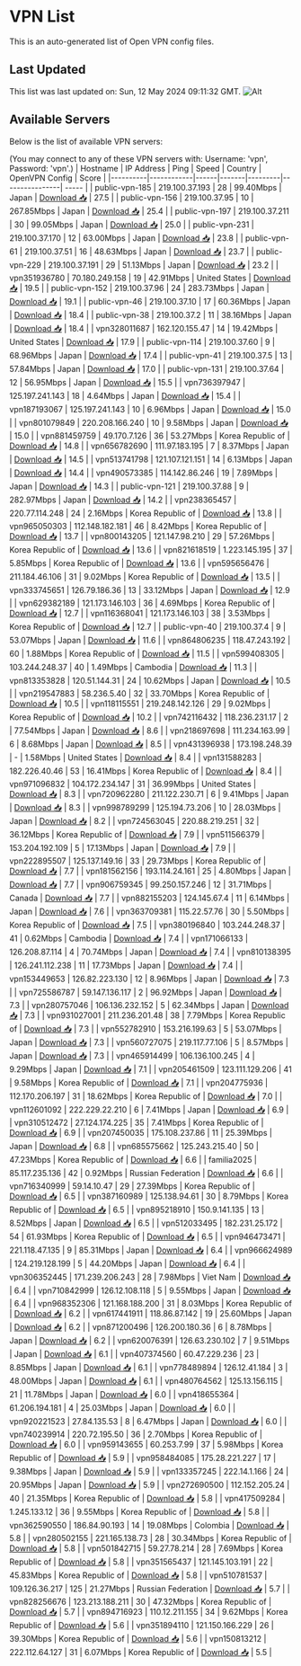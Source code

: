 # VPN List

This is an auto-generated list of Open VPN config files.

## Last Updated

This list was last updated on: Sun, 12 May 2024 09:11:32 GMT.
![Alt](https://repobeats.axiom.co/api/embed/186b98318ef1479477931607c1ad7d823f12451f.svg "Repobeats analytics image")

## Available Servers

Below is the list of available VPN servers:

(You may connect to any of these VPN servers with: Username: 'vpn', Password: 'vpn'.)
| Hostname | IP Address | Ping | Speed | Country | OpenVPN Config | Score |
|----------|------------|------|-------|---------|----------------| ----- |
| public-vpn-185 | 219.100.37.193 | 28 | 99.40Mbps | Japan | [Download 📥](./configs/server_0_JP.ovpn) | 27.5 |
| public-vpn-156 | 219.100.37.95 | 10 | 267.85Mbps | Japan | [Download 📥](./configs/server_1_JP.ovpn) | 25.4 |
| public-vpn-197 | 219.100.37.211 | 30 | 99.05Mbps | Japan | [Download 📥](./configs/server_2_JP.ovpn) | 25.0 |
| public-vpn-231 | 219.100.37.170 | 12 | 63.00Mbps | Japan | [Download 📥](./configs/server_3_JP.ovpn) | 23.8 |
| public-vpn-61 | 219.100.37.51 | 16 | 48.63Mbps | Japan | [Download 📥](./configs/server_4_JP.ovpn) | 23.7 |
| public-vpn-229 | 219.100.37.191 | 29 | 51.13Mbps | Japan | [Download 📥](./configs/server_5_JP.ovpn) | 23.2 |
| vpn351936780 | 70.180.249.158 | 19 | 42.91Mbps | United States | [Download 📥](./configs/server_6_US.ovpn) | 19.5 |
| public-vpn-152 | 219.100.37.96 | 24 | 283.73Mbps | Japan | [Download 📥](./configs/server_7_JP.ovpn) | 19.1 |
| public-vpn-46 | 219.100.37.10 | 17 | 60.36Mbps | Japan | [Download 📥](./configs/server_8_JP.ovpn) | 18.4 |
| public-vpn-38 | 219.100.37.2 | 11 | 38.16Mbps | Japan | [Download 📥](./configs/server_9_JP.ovpn) | 18.4 |
| vpn328011687 | 162.120.155.47 | 14 | 19.42Mbps | United States | [Download 📥](./configs/server_10_US.ovpn) | 17.9 |
| public-vpn-114 | 219.100.37.60 | 9 | 68.96Mbps | Japan | [Download 📥](./configs/server_11_JP.ovpn) | 17.4 |
| public-vpn-41 | 219.100.37.5 | 13 | 57.84Mbps | Japan | [Download 📥](./configs/server_12_JP.ovpn) | 17.0 |
| public-vpn-131 | 219.100.37.64 | 12 | 56.95Mbps | Japan | [Download 📥](./configs/server_13_JP.ovpn) | 15.5 |
| vpn736397947 | 125.197.241.143 | 18 | 4.64Mbps | Japan | [Download 📥](./configs/server_14_JP.ovpn) | 15.4 |
| vpn187193067 | 125.197.241.143 | 10 | 6.96Mbps | Japan | [Download 📥](./configs/server_15_JP.ovpn) | 15.0 |
| vpn801079849 | 220.208.166.240 | 10 | 9.58Mbps | Japan | [Download 📥](./configs/server_16_JP.ovpn) | 15.0 |
| vpn881459759 | 49.170.7.126 | 36 | 53.27Mbps | Korea Republic of | [Download 📥](./configs/server_17_KR.ovpn) | 14.8 |
| vpn656782690 | 111.97.183.195 | 7 | 8.37Mbps | Japan | [Download 📥](./configs/server_18_JP.ovpn) | 14.5 |
| vpn513741798 | 121.107.121.151 | 14 | 6.13Mbps | Japan | [Download 📥](./configs/server_19_JP.ovpn) | 14.4 |
| vpn490573385 | 114.142.86.246 | 19 | 7.89Mbps | Japan | [Download 📥](./configs/server_20_JP.ovpn) | 14.3 |
| public-vpn-121 | 219.100.37.88 | 9 | 282.97Mbps | Japan | [Download 📥](./configs/server_21_JP.ovpn) | 14.2 |
| vpn238365457 | 220.77.114.248 | 24 | 2.16Mbps | Korea Republic of | [Download 📥](./configs/server_22_KR.ovpn) | 13.8 |
| vpn965050303 | 112.148.182.181 | 46 | 8.42Mbps | Korea Republic of | [Download 📥](./configs/server_23_KR.ovpn) | 13.7 |
| vpn800143205 | 121.147.98.210 | 29 | 57.26Mbps | Korea Republic of | [Download 📥](./configs/server_24_KR.ovpn) | 13.6 |
| vpn821618519 | 1.223.145.195 | 37 | 5.85Mbps | Korea Republic of | [Download 📥](./configs/server_25_KR.ovpn) | 13.6 |
| vpn595656476 | 211.184.46.106 | 31 | 9.02Mbps | Korea Republic of | [Download 📥](./configs/server_26_KR.ovpn) | 13.5 |
| vpn333745651 | 126.79.186.36 | 13 | 33.12Mbps | Japan | [Download 📥](./configs/server_27_JP.ovpn) | 12.9 |
| vpn629382189 | 121.173.146.103 | 36 | 4.69Mbps | Korea Republic of | [Download 📥](./configs/server_28_KR.ovpn) | 12.7 |
| vpn116368041 | 121.173.146.103 | 38 | 3.53Mbps | Korea Republic of | [Download 📥](./configs/server_29_KR.ovpn) | 12.7 |
| public-vpn-40 | 219.100.37.4 | 9 | 53.07Mbps | Japan | [Download 📥](./configs/server_30_JP.ovpn) | 11.6 |
| vpn864806235 | 118.47.243.192 | 60 | 1.88Mbps | Korea Republic of | [Download 📥](./configs/server_31_KR.ovpn) | 11.5 |
| vpn599408305 | 103.244.248.37 | 40 | 1.49Mbps | Cambodia | [Download 📥](./configs/server_32_KH.ovpn) | 11.3 |
| vpn813353828 | 120.51.144.31 | 24 | 10.62Mbps | Japan | [Download 📥](./configs/server_33_JP.ovpn) | 10.5 |
| vpn219547883 | 58.236.5.40 | 32 | 33.70Mbps | Korea Republic of | [Download 📥](./configs/server_34_KR.ovpn) | 10.5 |
| vpn118115551 | 219.248.142.126 | 29 | 9.02Mbps | Korea Republic of | [Download 📥](./configs/server_35_KR.ovpn) | 10.2 |
| vpn742116432 | 118.236.231.17 | 2 | 77.54Mbps | Japan | [Download 📥](./configs/server_36_JP.ovpn) | 8.6 |
| vpn218697698 | 111.234.163.99 | 6 | 8.68Mbps | Japan | [Download 📥](./configs/server_37_JP.ovpn) | 8.5 |
| vpn431396938 | 173.198.248.39 | - | 1.58Mbps | United States | [Download 📥](./configs/server_38_US.ovpn) | 8.4 |
| vpn131588283 | 182.226.40.46 | 53 | 16.41Mbps | Korea Republic of | [Download 📥](./configs/server_39_KR.ovpn) | 8.4 |
| vpn971096832 | 104.172.234.147 | 31 | 36.99Mbps | United States | [Download 📥](./configs/server_40_US.ovpn) | 8.3 |
| vpn720962280 | 211.122.230.71 | 6 | 9.41Mbps | Japan | [Download 📥](./configs/server_41_JP.ovpn) | 8.3 |
| vpn998789299 | 125.194.73.206 | 10 | 28.03Mbps | Japan | [Download 📥](./configs/server_42_JP.ovpn) | 8.2 |
| vpn724563045 | 220.88.219.251 | 32 | 36.12Mbps | Korea Republic of | [Download 📥](./configs/server_43_KR.ovpn) | 7.9 |
| vpn511566379 | 153.204.192.109 | 5 | 17.13Mbps | Japan | [Download 📥](./configs/server_44_JP.ovpn) | 7.9 |
| vpn222895507 | 125.137.149.16 | 33 | 29.73Mbps | Korea Republic of | [Download 📥](./configs/server_45_KR.ovpn) | 7.7 |
| vpn181562156 | 193.114.24.161 | 25 | 4.80Mbps | Japan | [Download 📥](./configs/server_46_JP.ovpn) | 7.7 |
| vpn906759345 | 99.250.157.246 | 12 | 31.71Mbps | Canada | [Download 📥](./configs/server_47_CA.ovpn) | 7.7 |
| vpn882155203 | 124.145.67.4 | 11 | 6.14Mbps | Japan | [Download 📥](./configs/server_48_JP.ovpn) | 7.6 |
| vpn363709381 | 115.22.57.76 | 30 | 5.50Mbps | Korea Republic of | [Download 📥](./configs/server_49_KR.ovpn) | 7.5 |
| vpn380196840 | 103.244.248.37 | 41 | 0.62Mbps | Cambodia | [Download 📥](./configs/server_50_KH.ovpn) | 7.4 |
| vpn171066133 | 126.208.87.114 | 4 | 70.74Mbps | Japan | [Download 📥](./configs/server_51_JP.ovpn) | 7.4 |
| vpn810138395 | 126.241.112.238 | 11 | 17.73Mbps | Japan | [Download 📥](./configs/server_52_JP.ovpn) | 7.4 |
| vpn153449653 | 126.82.223.130 | 12 | 8.96Mbps | Japan | [Download 📥](./configs/server_53_JP.ovpn) | 7.3 |
| vpn725586787 | 59.147.136.117 | 2 | 96.92Mbps | Japan | [Download 📥](./configs/server_54_JP.ovpn) | 7.3 |
| vpn280757046 | 106.136.232.152 | 5 | 62.34Mbps | Japan | [Download 📥](./configs/server_55_JP.ovpn) | 7.3 |
| vpn931027001 | 211.236.201.48 | 38 | 7.79Mbps | Korea Republic of | [Download 📥](./configs/server_56_KR.ovpn) | 7.3 |
| vpn552782910 | 153.216.199.63 | 5 | 53.07Mbps | Japan | [Download 📥](./configs/server_57_JP.ovpn) | 7.3 |
| vpn560727075 | 219.117.77.106 | 5 | 8.57Mbps | Japan | [Download 📥](./configs/server_58_JP.ovpn) | 7.3 |
| vpn465914499 | 106.136.100.245 | 4 | 9.29Mbps | Japan | [Download 📥](./configs/server_59_JP.ovpn) | 7.1 |
| vpn205461509 | 123.111.129.206 | 41 | 9.58Mbps | Korea Republic of | [Download 📥](./configs/server_60_KR.ovpn) | 7.1 |
| vpn204775936 | 112.170.206.197 | 31 | 18.62Mbps | Korea Republic of | [Download 📥](./configs/server_61_KR.ovpn) | 7.0 |
| vpn112601092 | 222.229.22.210 | 6 | 7.41Mbps | Japan | [Download 📥](./configs/server_62_JP.ovpn) | 6.9 |
| vpn310512472 | 27.124.174.225 | 35 | 7.41Mbps | Korea Republic of | [Download 📥](./configs/server_63_KR.ovpn) | 6.9 |
| vpn207450035 | 175.108.237.86 | 11 | 25.39Mbps | Japan | [Download 📥](./configs/server_64_JP.ovpn) | 6.8 |
| vpn685575662 | 125.243.215.40 | 50 | 47.23Mbps | Korea Republic of | [Download 📥](./configs/server_65_KR.ovpn) | 6.6 |
| familia2025 | 85.117.235.136 | 42 | 0.92Mbps | Russian Federation | [Download 📥](./configs/server_66_RU.ovpn) | 6.6 |
| vpn716340999 | 59.14.10.47 | 29 | 27.39Mbps | Korea Republic of | [Download 📥](./configs/server_67_KR.ovpn) | 6.5 |
| vpn387160989 | 125.138.94.61 | 30 | 8.79Mbps | Korea Republic of | [Download 📥](./configs/server_68_KR.ovpn) | 6.5 |
| vpn895218910 | 150.9.141.135 | 13 | 8.52Mbps | Japan | [Download 📥](./configs/server_69_JP.ovpn) | 6.5 |
| vpn512033495 | 182.231.25.172 | 54 | 61.93Mbps | Korea Republic of | [Download 📥](./configs/server_70_KR.ovpn) | 6.5 |
| vpn946473471 | 221.118.47.135 | 9 | 85.31Mbps | Japan | [Download 📥](./configs/server_71_JP.ovpn) | 6.4 |
| vpn966624989 | 124.219.128.199 | 5 | 44.20Mbps | Japan | [Download 📥](./configs/server_72_JP.ovpn) | 6.4 |
| vpn306352445 | 171.239.206.243 | 28 | 7.98Mbps | Viet Nam | [Download 📥](./configs/server_73_VN.ovpn) | 6.4 |
| vpn710842999 | 126.12.108.118 | 5 | 9.55Mbps | Japan | [Download 📥](./configs/server_74_JP.ovpn) | 6.4 |
| vpn968352306 | 121.168.188.200 | 31 | 8.03Mbps | Korea Republic of | [Download 📥](./configs/server_75_KR.ovpn) | 6.2 |
| vpn617441911 | 118.86.87.142 | 19 | 25.60Mbps | Japan | [Download 📥](./configs/server_76_JP.ovpn) | 6.2 |
| vpn871200496 | 126.200.180.36 | 6 | 8.78Mbps | Japan | [Download 📥](./configs/server_77_JP.ovpn) | 6.2 |
| vpn620076391 | 126.63.230.102 | 7 | 9.51Mbps | Japan | [Download 📥](./configs/server_78_JP.ovpn) | 6.1 |
| vpn407374560 | 60.47.229.236 | 23 | 8.85Mbps | Japan | [Download 📥](./configs/server_79_JP.ovpn) | 6.1 |
| vpn778489894 | 126.12.41.184 | 3 | 48.00Mbps | Japan | [Download 📥](./configs/server_80_JP.ovpn) | 6.1 |
| vpn480764562 | 125.13.156.115 | 21 | 11.78Mbps | Japan | [Download 📥](./configs/server_81_JP.ovpn) | 6.0 |
| vpn418655364 | 61.206.194.181 | 4 | 25.03Mbps | Japan | [Download 📥](./configs/server_82_JP.ovpn) | 6.0 |
| vpn920221523 | 27.84.135.53 | 8 | 6.47Mbps | Japan | [Download 📥](./configs/server_83_JP.ovpn) | 6.0 |
| vpn740239914 | 220.72.195.50 | 36 | 2.70Mbps | Korea Republic of | [Download 📥](./configs/server_84_KR.ovpn) | 6.0 |
| vpn959143655 | 60.253.7.99 | 37 | 5.98Mbps | Korea Republic of | [Download 📥](./configs/server_85_KR.ovpn) | 5.9 |
| vpn958484085 | 175.28.221.227 | 17 | 9.38Mbps | Japan | [Download 📥](./configs/server_86_JP.ovpn) | 5.9 |
| vpn133357245 | 222.14.1.166 | 24 | 20.95Mbps | Japan | [Download 📥](./configs/server_87_JP.ovpn) | 5.9 |
| vpn272690500 | 112.152.205.24 | 40 | 21.35Mbps | Korea Republic of | [Download 📥](./configs/server_88_KR.ovpn) | 5.8 |
| vpn417509284 | 1.245.133.12 | 36 | 9.55Mbps | Korea Republic of | [Download 📥](./configs/server_89_KR.ovpn) | 5.8 |
| vpn362590550 | 186.84.90.193 | 14 | 19.08Mbps | Colombia | [Download 📥](./configs/server_90_CO.ovpn) | 5.8 |
| vpn280502155 | 221.165.138.73 | 28 | 30.34Mbps | Korea Republic of | [Download 📥](./configs/server_91_KR.ovpn) | 5.8 |
| vpn501842715 | 59.27.78.214 | 28 | 7.69Mbps | Korea Republic of | [Download 📥](./configs/server_92_KR.ovpn) | 5.8 |
| vpn351565437 | 121.145.103.191 | 22 | 45.83Mbps | Korea Republic of | [Download 📥](./configs/server_93_KR.ovpn) | 5.8 |
| vpn510781537 | 109.126.36.217 | 125 | 21.27Mbps | Russian Federation | [Download 📥](./configs/server_94_RU.ovpn) | 5.7 |
| vpn828256676 | 123.213.188.211 | 30 | 47.32Mbps | Korea Republic of | [Download 📥](./configs/server_95_KR.ovpn) | 5.7 |
| vpn894716923 | 110.12.211.155 | 34 | 9.62Mbps | Korea Republic of | [Download 📥](./configs/server_96_KR.ovpn) | 5.6 |
| vpn351894110 | 121.150.166.229 | 26 | 39.30Mbps | Korea Republic of | [Download 📥](./configs/server_97_KR.ovpn) | 5.6 |
| vpn150813212 | 222.112.64.127 | 31 | 6.07Mbps | Korea Republic of | [Download 📥](./configs/server_98_KR.ovpn) | 5.5 |
